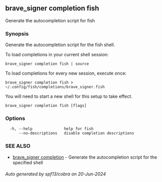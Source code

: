 ## brave_signer completion fish

Generate the autocompletion script for fish

### Synopsis

Generate the autocompletion script for the fish shell.

To load completions in your current shell session:

	brave_signer completion fish | source

To load completions for every new session, execute once:

	brave_signer completion fish > ~/.config/fish/completions/brave_signer.fish

You will need to start a new shell for this setup to take effect.


```
brave_signer completion fish [flags]
```

### Options

```
  -h, --help              help for fish
      --no-descriptions   disable completion descriptions
```

### SEE ALSO

* [brave_signer completion](brave_signer_completion.md)	 - Generate the autocompletion script for the specified shell

###### Auto generated by spf13/cobra on 20-Jun-2024
